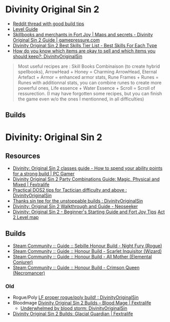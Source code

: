 # Divinity Original Sin 2

- [Reddit thread with good build tips](https://www.reddit.com/r/DivinityOriginalSin/s/LEzlr4oPsW)
- [Level Guide](https://steamcommunity.com/sharedfiles/filedetails/?id=1139237003)
- [Skillbooks and merchants in Fort Joy | Maps and secrets - Divinity Original Sin 2 Guide | gamepressure.com](https://guides.gamepressure.com/originalsinII/guide.asp?ID=41501)
- [Divinity Original Sin 2 Best Skills Tier List - Best Skills For Each Type](https://rankedboost.com/divinity-original-sin-2/best-skills-tier-list/)
- [How do you know which items are okay to sell and which items you should keep?: DivinityOriginalSin](https://www.reddit.com/r/DivinityOriginalSin/comments/7oc28x/how_do_you_know_which_items_are_okay_to_sell_and/)

> Most useful recipes are : Skill Books Combinaison (to create hybrid spellbooks), ArrowHead + Honey = Charming ArrowHead, Eternal Artefact + Armor = enhanced armor stats, Rune Frames + Runes = Runes with additionnal stats, you can combine runes to create more powerful ones, Life essence + Water Essence + Scroll = Scroll of ressurection. (I may have forgotten some recipes, but you can finish the game even w/o the ones I mentionned, in all difficulties)

## Builds

# Divinity: Original Sin 2

## Resources

- [Divinity: Original Sin 2 classes guide - How to spend your ability points for a strong build | PC Gamer](https://www.pcgamer.com/divinity-original-sin-2-build-guide/)
- [Divinity Original Sin 2 Party Combinations Guide: Magic, Physical and Mixed | Fextralife](https://fextralife.com/divinity-original-sin-2-party-combinations-guide-magic-physical-and-mixed/)
- [Practical DOS2 tips for Tactician difficulty and above : DivinityOriginalSin](https://www.reddit.com/r/DivinityOriginalSin/comments/arzhnr/practical_dos2_tips_for_tactician_difficulty_and/)
- [Thanks sin tee for the unstoppable builds : DivinityOriginalSin](https://www.reddit.com/r/DivinityOriginalSin/comments/8kf3k2/thanks_sin_tee_for_the_unstoppable_builds/)
- [Divinity: Original Sin 2 Walkthrough and Guide - Neoseeker](https://www.neoseeker.com/divinity-original-sin-ii/walkthrough)
- [Divinity: Original Sin 2 - Beginner's Starting Guide and Fort Joy Tips](https://www.pcinvasion.com/divinity-original-sin-2-starting-guide-beginners-tips/)
[Act 2 Level map](https://divinityoriginalsin2.vidyawiki.com/storage/images/afb9e62a60d4f45898d8ada3cf34806c2340496b.jpg)
## Builds

- [Steam Community :: Guide :: Sebille Honour Build - Night Fury (Rogue)](https://steamcommunity.com/sharedfiles/filedetails/?id=1173316614)
- [Steam Community :: Guide :: Honour Build - Scarlet Inquisitor (Wizard)](https://steamcommunity.com/sharedfiles/filedetails/?id=1179854587)
- [Steam Community :: Guide :: Honour Build - All Mother (Elemental Conjurer)](https://steamcommunity.com/sharedfiles/filedetails/?id=1518303306)
- [Steam Community :: Guide :: Honour Build - Crimson Queen (Necromancer)](https://steamcommunity.com/sharedfiles/filedetails/?id=1179657481)

### Old

- Rogue/Poly [LF proper rogue/poly build! : DivinityOriginalSin](https://www.reddit.com/r/DivinityOriginalSin/comments/711h1j/lf_proper_roguepoly_build/)
- Bloodmage [Divinity Original Sin 2 Builds – Blood Mage | Fextralife](https://fextralife.com/divinity-original-sin-2-builds-blood-mage/)
	- [Underwhelmed by blood storm: DivinityOriginalSin](https://www.reddit.com/r/DivinityOriginalSin/comments/l15pm8/underwhelmed_by_blood_storm/)
- [Divinity Original Sin 2 Builds: Glacial Guardian | Fextralife](https://fextralife.com/divinity-original-sin-2-builds-glacial-guardian/)